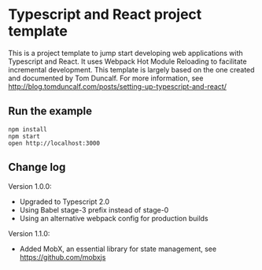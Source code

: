 # Typescript and React project template

This is a project template to jump start developing web applications with Typescript and React. 
It uses Webpack Hot Module Reloading to facilitate incremental development.
This template is largely based on the one created and documented by Tom Duncalf. 
For more information, see http://blog.tomduncalf.com/posts/setting-up-typescript-and-react/

## Run the example

```
npm install
npm start
open http://localhost:3000
```

## Change log

Version 1.0.0:
* Upgraded to Typescript 2.0
* Using Babel stage-3 prefix instead of stage-0
* Using an alternative webpack config for production builds

Version 1.1.0:
* Added MobX, an essential library for state management, see https://github.com/mobxjs
